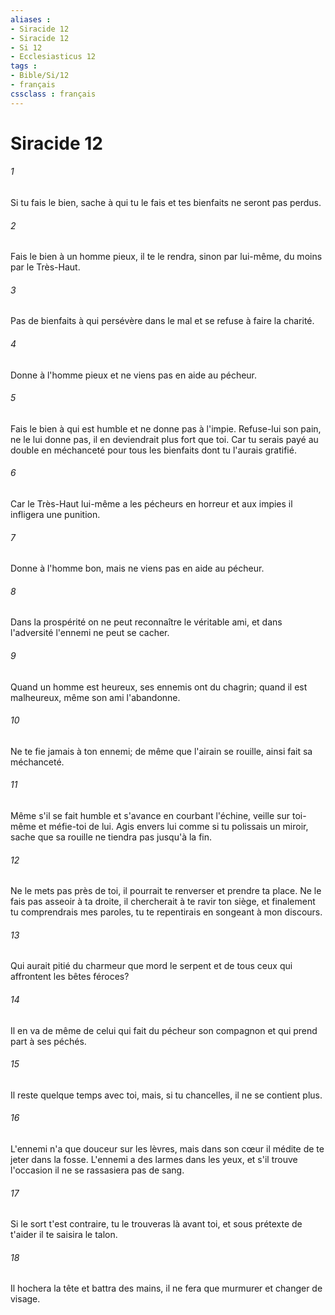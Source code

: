 ```yaml
---
aliases : 
- Siracide 12
- Siracide 12
- Si 12
- Ecclesiasticus 12
tags : 
- Bible/Si/12
- français
cssclass : français
---
```


# Siracide 12

###### 1
Si tu fais le bien, sache à qui tu le fais et tes bienfaits ne seront pas perdus.
###### 2
Fais le bien à un homme pieux, il te le rendra, sinon par lui-même, du moins par le Très-Haut.
###### 3
Pas de bienfaits à qui persévère dans le mal et se refuse à faire la charité.
###### 4
Donne à l'homme pieux et ne viens pas en aide au pécheur.
###### 5
Fais le bien à qui est humble et ne donne pas à l'impie. Refuse-lui son pain, ne le lui donne pas, il en deviendrait plus fort que toi. Car tu serais payé au double en méchanceté pour tous les bienfaits dont tu l'aurais gratifié.
###### 6
Car le Très-Haut lui-même a les pécheurs en horreur et aux impies il infligera une punition.
###### 7
Donne à l'homme bon, mais ne viens pas en aide au pécheur.
###### 8
Dans la prospérité on ne peut reconnaître le véritable ami, et dans l'adversité l'ennemi ne peut se cacher.
###### 9
Quand un homme est heureux, ses ennemis ont du chagrin; quand il est malheureux, même son ami l'abandonne.
###### 10
Ne te fie jamais à ton ennemi; de même que l'airain se rouille, ainsi fait sa méchanceté.
###### 11
Même s'il se fait humble et s'avance en courbant l'échine, veille sur toi-même et méfie-toi de lui. Agis envers lui comme si tu polissais un miroir, sache que sa rouille ne tiendra pas jusqu'à la fin.
###### 12
Ne le mets pas près de toi, il pourrait te renverser et prendre ta place. Ne le fais pas asseoir à ta droite, il chercherait à te ravir ton siège, et finalement tu comprendrais mes paroles, tu te repentirais en songeant à mon discours.
###### 13
Qui aurait pitié du charmeur que mord le serpent et de tous ceux qui affrontent les bêtes féroces?
###### 14
Il en va de même de celui qui fait du pécheur son compagnon et qui prend part à ses péchés.
###### 15
Il reste quelque temps avec toi, mais, si tu chancelles, il ne se contient plus.
###### 16
L'ennemi n'a que douceur sur les lèvres, mais dans son cœur il médite de te jeter dans la fosse. L'ennemi a des larmes dans les yeux, et s'il trouve l'occasion il ne se rassasiera pas de sang.
###### 17
Si le sort t'est contraire, tu le trouveras là avant toi, et sous prétexte de t'aider il te saisira le talon.
###### 18
Il hochera la tête et battra des mains, il ne fera que murmurer et changer de visage.
